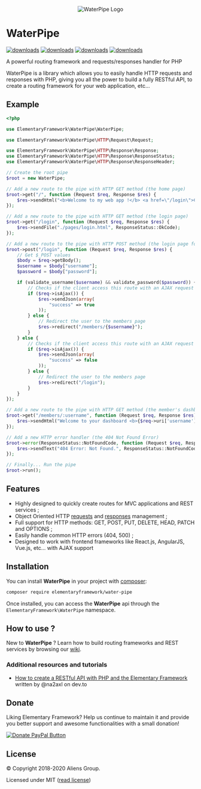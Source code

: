 <center>

![WaterPipe Logo](assets/banner.png)

</center>

# WaterPipe

[![downloads](https://img.shields.io/packagist/dt/elementaryframework/water-pipe?style=for-the-badge&logo=packagist)](https://packagist.org/packages/elementaryframework/water-pipe)
[![downloads](https://img.shields.io/packagist/v/elementaryframework/water-pipe?style=for-the-badge&logo=packagist)](https://packagist.org/packages/elementaryframework/water-pipe)
[![downloads](https://img.shields.io/github/repo-size/ElementaryFramework/WaterPipe?style=for-the-badge&logo=github)](https://github.com/ElementaryFramework/WaterPipe)
[![downloads](https://img.shields.io/github/license/ElementaryFramework/WaterPipe?style=for-the-badge&logo=github)](https://github.com/ElementaryFramework/WaterPipe/blob/master/LICENSE)

A powerful routing framework and requests/responses handler for PHP

WaterPipe is a library which allows you to easily handle HTTP requests and responses with PHP, giving you all the power
to build a fully RESTful API, to create a routing framework for your web application, etc...

## Example

```php
<?php

use ElementaryFramework\WaterPipe\WaterPipe;

use ElementaryFramework\WaterPipe\HTTP\Request\Request;

use ElementaryFramework\WaterPipe\HTTP\Response\Response;
use ElementaryFramework\WaterPipe\HTTP\Response\ResponseStatus;
use ElementaryFramework\WaterPipe\HTTP\Response\ResponseHeader;

// Create the root pipe
$root = new WaterPipe;

// Add a new route to the pipe with HTTP GET method (the home page)
$root->get("/", function (Request $req, Response $res) {
    $res->sendHtml("<b>Welcome to my web app !</b> <a href=\"/login\">Click here to login</a>");
});

// Add a new route to the pipe with HTTP GET method (the login page)
$root->get("/login", function (Request $req, Response $res) {
    $res->sendFile("./pages/login.html", ResponseStatus::OkCode);
});

// Add a new route to the pipe with HTTP POST method (the login page form validation)
$root->post("/login", function (Request $req, Response $res) {
    // Get $_POST values
    $body = $req->getBody();
    $username = $body["username"];
    $password = $body["password"];

    if (validate_username($username) && validate_password($password)) {
        // Checks if the client access this route with an AJAX request
        if ($req->isAjax()) {
            $res->sendJson(array(
                "success" => true
            ));
        } else {
            // Redirect the user to the members page
            $res->redirect("/members/{$username}");
        }
    } else {
        // Checks if the client access this route with an AJAX request
        if ($req->isAjax()) {
            $res->sendJson(array(
                "success" => false
            ));
        } else {
            // Redirect the user to the members page
            $res->redirect("/login");
        }
    }
});

// Add a new route to the pipe with HTTP GET method (the member's dashboard page)
$root->get("/members/:username", function (Request $req, Response $res) {
    $res->sendHtml("Welcome to your dashboard <b>{$req->uri['username']}</b> !");
});

// Add a new HTTP error handler (the 404 Not Found Error)
$root->error(ResponseStatus::NotFoundCode, function (Request $req, Response $res) {
    $res->sendText("404 Error: Not Found.", ResponseStatus::NotFoundCode);
});

// Finally... Run the pipe
$root->run();
```

## Features

- Highly designed to quickly create routes for MVC applications and REST services ;
- Object Oriented HTTP [requests](https://github.com/ElementaryFramework/WaterPipe/blob/master/src/WaterPipe/HTTP/Request/Request.php) and [responses](https://github.com/ElementaryFramework/WaterPipe/blob/master/src/WaterPipe/HTTP/Response/Response.php) management ;
- Full support for HTTP methods: GET, POST, PUT, DELETE, HEAD, PATCH and OPTIONS ;
- Easily handle common HTTP errors (404, 500) ;
- Designed to work with frontend frameworks like React.js, AngularJS, Vue.js, etc... with AJAX support

## Installation

You can install **WaterPipe** in your project with [composer](http://getcomposer.org):

```sh
composer require elementaryframework/water-pipe
```

Once installed, you can access the **WaterPipe** api through the `ElementaryFramework\WaterPipe` namespace.

## How to use ?

New to **WaterPipe** ? Learn how to build routing frameworks and REST services by browsing our [wiki](https://github.com/ElementaryFramework/WaterPipe/wiki).

### Additional resources and tutorials

- [How to create a RESTful API with PHP and the Elementary Framework](https://dev.to/na2axl/how-to-create-a-restful-api-with-php-and-the-elementary-framework-30ij) written by @na2axl on dev.to

## Donate

Liking Elementary Framework? Help us continue to maintain it and provide you better support and awesome functionalities with a small donation!

[![Donate PayPal Button](https://www.paypalobjects.com/en_US/i/btn/btn_donateCC_LG.gif)](https://www.paypal.com/cgi-bin/webscr?cmd=_s-xclick&hosted_button_id=AGAQAC3W4ZRMA&source=url)

## License

&copy; Copyright 2018-2020 Aliens Group.

Licensed under MIT ([read license](https://github.com/ElementaryFramework/WaterPipe/blob/master/LICENSE))
